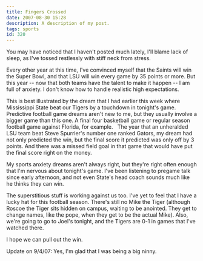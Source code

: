 ```yaml
---
title: Fingers Crossed
date: 2007-08-30 15:28
description: A description of my post.
tags: sports
id: 320
---
```

You may have noticed that I haven't posted much lately,  I'll blame lack of sleep, as I've tossed restlessly with stiff neck from stress.

Every other year at this time, I've convinced myself that the Saints will win the Super Bowl, and that LSU will win every game by 35 points or more.  But this year -- now that both teams have the talent to make it happen -- I am full of anxiety.  I don't know how to handle realistic high expectations.

This is best illustrated by the dream that I had earlier this week where Mississippi State beat our Tigers by a touchdown in tonight's game.  Predictive football game dreams aren't new to me, but they usually involve a bigger game than this one.  A final four basketball game or regular season football game against Florida, for example.
<span class="spanEndPreview">&nbsp;</span>
The year that an unheralded LSU team beat Steve Spurrier's number one ranked Gators, my dream had not only predicted the win, but the final score it predicted was only off by 3 points.  And there was a missed field goal in that game that would have put the final score right on the money.

My sports anxiety dreams aren't always right, but they're right often enough that I'm nervous about tonight's game.  I've been listening to pregame talk since early afternoon, and not even State's head coach sounds much like he thinks they can win.  

The superstitious stuff is working against us too.  I've yet to feel that I have a lucky hat for this football season.  There's still no Mike the Tiger (although Roscoe the Tiger sits hidden on campus, waiting to be anointed.  They get to change names, like the pope, when they get to be the actual Mike).  Also, we're going to go to Joel's tonight, and the Tigers are 0-1 in games that I've watched there.

I hope we can pull out the win.


Update on 9/4/07:  Yes, I'm glad that I was being a big ninny.
